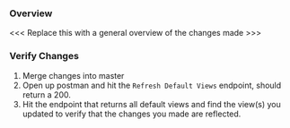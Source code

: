### Overview
<<< Replace this with a general overview of the changes made >>>

### Verify Changes

1. Merge changes into master
2. Open up postman and hit the `Refresh Default Views` endpoint, should return a 200.
3. Hit the endpoint that returns all default views and find the view(s) you updated to verify that the changes you made are reflected.
